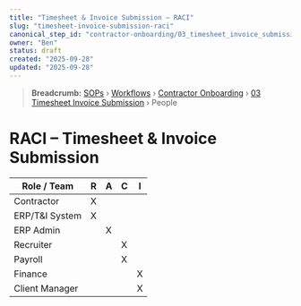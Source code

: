 ```yaml
---
title: "Timesheet & Invoice Submission – RACI"
slug: "timesheet-invoice-submission-raci"
canonical_step_id: "contractor-onboarding/03_timesheet_invoice_submission"
owner: "Ben"
status: draft
created: "2025-09-28"
updated: "2025-09-28"
---
```


> **Breadcrumb:** [SOPs](/docs/sop/README.md) › [Workflows](/docs/sop/workflow/README.md) › [Contractor Onboarding](../) › [03 Timesheet Invoice Submission](../03_timesheet_invoice_submission/README.md) › People


# RACI – Timesheet & Invoice Submission

| Role / Team         | R | A | C | I |
|---------------------|---|---|---|---|
| Contractor          | X |   |   |   |
| ERP/T&I System      | X |   |   |   |
| ERP Admin           |   | X |   |   |
| Recruiter           |   |   | X |   |
| Payroll             |   |   | X |   |
| Finance             |   |   |   | X |
| Client Manager      |   |   |   | X |
